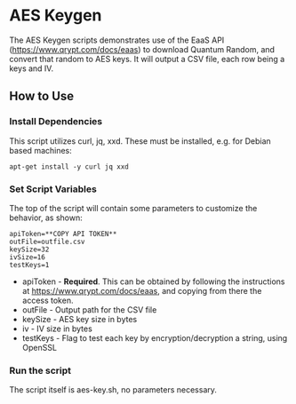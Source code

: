 # AES Keygen
The AES Keygen scripts demonstrates use of the EaaS API (https://www.qrypt.com/docs/eaas) to download Quantum Random, and convert that random to AES keys.  It will output a CSV file, each row being a keys and IV.

## How to Use
### Install Dependencies 

This script utilizes curl, jq, xxd.  These must be installed, e.g. for Debian based machines: 
```
apt-get install -y curl jq xxd
```

### Set Script Variables

The top of the script will contain some parameters to customize the behavior, as shown:   
```
apiToken=**COPY API TOKEN**
outFile=outfile.csv
keySize=32
ivSize=16
testKeys=1
```

- apiToken - __Required__.  This can be obtained by following the instructions at https://www.qrypt.com/docs/eaas, and copying from there the access token.
- outFile - Output path for the CSV file
- keySize - AES key size in bytes
- iv - IV size in bytes
- testKeys - Flag to test each key by encryption/decryption a string, using OpenSSL

### Run the script

The script itself is aes-key.sh, no parameters necessary.  

